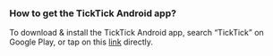### How to get the TickTick Android app?

To download & install the TickTick Android app, search “TickTick” on Google Play, or tap on this [link](https://play.google.com/store/apps/details?id=com.ticktick.task) directly.

